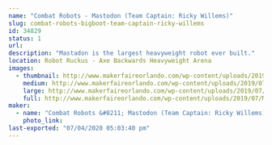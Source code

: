 ```yaml
---
name: "Combat Robots - Mastodon (Team Captain: Ricky Willems)"
slug: combat-robots-bigboot-team-captain-ricky-willems
id: 34829
status: 1
url: 
description: "Mastadon is the largest heavyweight robot ever built."
location: Robot Ruckus - Axe Backwards Heavyweight Arena
images:
  - thumbnail: http://www.makerfaireorlando.com/wp-content/uploads/2019/07/Mastadon.jpg
    medium: http://www.makerfaireorlando.com/wp-content/uploads/2019/07/Mastadon.jpg
    large: http://www.makerfaireorlando.com/wp-content/uploads/2019/07/Mastadon.jpg
    full: http://www.makerfaireorlando.com/wp-content/uploads/2019/07/Mastadon.jpg
maker:
  - name: "Combat Robots &#8211; Mastodon (Team Captain: Ricky Willems)"
    photo_link: 
last-exported: "07/04/2020 05:03:40 pm"
---
```

